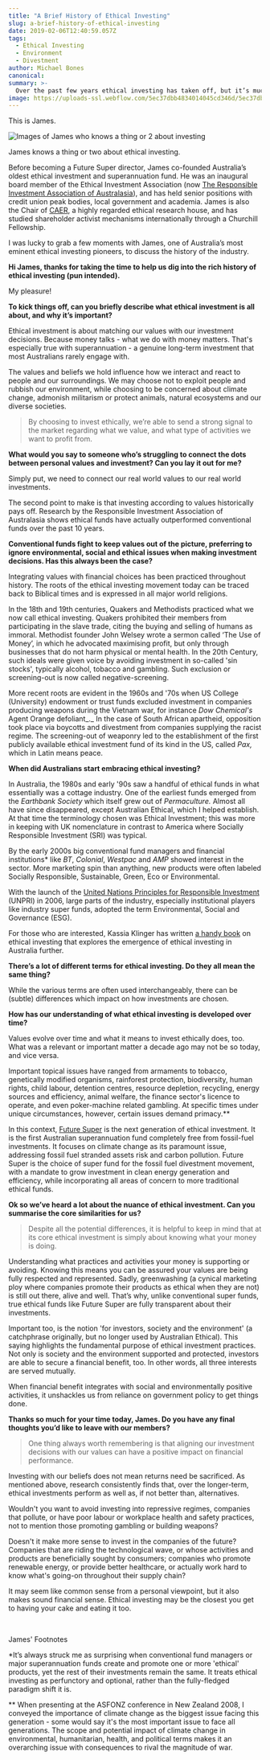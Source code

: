 ```yaml
---
title: "A Brief History of Ethical Investing"
slug: a-brief-history-of-ethical-investing
date: 2019-02-06T12:40:59.057Z
tags: 
  - Ethical Investing
  - Environment
  - Divestment
author: Michael Bones
canonical: 
summary: >-
  Over the past few years ethical investing has taken off, but it’s much more than a recent fad. Here to catch you up on the long and fascinating history is Australia's ethical investing pioneer, James Thier. 
image: https://uploads-ssl.webflow.com/5ec37dbb4834014045cd346d/5ec37dbc4834017765cd3d91_History%20of%20Ethical%20Investing%20(1).png
---
```


This is James.

![Images of James who knows a thing or 2 about investing](https://uploads-ssl.webflow.com/5ec37dbb4834014045cd346d/5ec37dbc483401e5a8cd3c50_Future%20Super%20-%20Team_James-Thier%401000.jpg)

James knows a thing or two about ethical investing.

Before becoming a Future Super director, James co-founded Australia’s oldest ethical investment and superannuation fund. He was an inaugural board member of the Ethical Investment Association (now [The Responsible Investment Association of Australasia](https://responsibleinvestment.org/)), and has held senior positions with credit union peak bodies, local government and academia. James is also the Chair of [CAER](https://caer.com.au/), a highly regarded ethical research house, and has studied shareholder activist mechanisms internationally through a Churchill Fellowship.

I was lucky to grab a few moments with James, one of Australia’s most eminent ethical investing pioneers, to discuss the history of the industry.

**Hi James, thanks for taking the time to help us dig into the rich history of ethical investing (pun intended).**

My pleasure!

**To kick things off, can you briefly describe what ethical investment is all about, and why it’s important?**

Ethical investment is about matching our values with our investment decisions. Because money talks - what we do with money matters. That's especially true with superannuation - a genuine long-term investment that most Australians rarely engage with.

The values and beliefs we hold influence how we interact and react to people and our surroundings. We may choose not to exploit people and rubbish our environment, while choosing to be concerned about climate change, admonish militarism or protect animals, natural ecosystems and our diverse societies.

> By choosing to invest ethically, we’re able to send a strong signal to the market regarding what we value, and what type of activities we want to profit from.

**What would you say to someone who’s struggling to connect the dots between personal values and investment? Can you lay it out for me?**

Simply put, we need to connect our real world values to our real world investments.

The second point to make is that investing according to values historically pays off. Research by the Responsible Investment Association of Australasia shows ethical funds have actually outperformed conventional funds over the past 10 years.

**Conventional funds fight to keep values out of the picture, preferring to ignore environmental, social and ethical issues when making investment decisions. Has this always been the case?**

Integrating values with financial choices has been practiced throughout history. The roots of the ethical investing movement today can be traced back to Biblical times and is expressed in all major world religions.

In the 18th and 19th centuries, Quakers and Methodists practiced what we now call ethical investing. Quakers prohibited their members from participating in the slave trade, citing the buying and selling of humans as immoral. Methodist founder John Welsey wrote a sermon called ‘The Use of Money’, in which he advocated maximising profit, but only through businesses that do not harm physical or mental health. In the 20th Century, such ideals were given voice by avoiding investment in so-called 'sin stocks', typically alcohol, tobacco and gambling. Such exclusion or screening-out is now called negative-screening.

More recent roots are evident in the 1960s and '70s when US College (University) endowment or trust funds excluded investment in companies producing weapons during the Vietnam war, for instance _Dow Chemical's_ Agent Orange defoliant_._ In the case of South African apartheid, opposition took place via boycotts and divestment from companies supplying the racist regime. The screening-out of weaponry led to the establishment of the first publicly available ethical investment fund of its kind in the US, called _Pax,_ which in Latin means peace.

**When did Australians start embracing ethical investing?**

In Australia, the 1980s and early '90s saw a handful of ethical funds in what essentially was a cottage industry. One of the earliest funds emerged from the _Earthbank Society_ which itself grew out of _Permaculture._ Almost all have since disappeared, except Australian Ethical, which I helped establish. At that time the terminology chosen was Ethical Investment; this was more in keeping with UK nomenclature in contrast to America where Socially Responsible Investment (SRI) was typical. 

By the early 2000s big conventional fund managers and financial institutions\* like _BT_, _Colonial_, _Westpac_ and _AMP_ showed interest in the sector. More marketing spin than anything, new products were often labeled Socially Responsible, Sustainable, Green, Eco or Environmental.

With the launch of the [United Nations Principles for Responsible Investment](https://www.unpri.org/) (UNPRI) in 2006, large parts of the industry, especially institutional players like industry super funds, adopted the term Environmental, Social and Governance (ESG).

For those who are interested, Kassia Klinger has written [a handy book](https://www.booktopia.com.au/confessions-of-ethical-inve-ting-kassia-klinger/prod9781925112269.html) on ethical investing that explores the emergence of ethical investing in Australia further.

**There’s a lot of different terms for ethical investing. Do they all mean the same thing?**

While the various terms are often used interchangeably, there can be (subtle) differences which impact on how investments are chosen.

**How has our understanding of what ethical investing is developed over time?**

Values evolve over time and what it means to invest ethically does, too. What was a relevant or important matter a decade ago may not be so today, and vice versa.

Important topical issues have ranged from armaments to tobacco, genetically modified organisms, rainforest protection, biodiversity, human rights, child labour, detention centres, resource depletion, recycling, energy sources and efficiency, animal welfare, the finance sector's licence to operate, and even poker-machine related gambling. At specific times under unique circumstances, however, certain issues demand primacy.\*\*

In this context, [Future Super](https://www.myfuturesuper.com.au/switch/go-fossil-free) is the next generation of ethical investment. It is the first Australian superannuation fund completely free from fossil-fuel investments. It focuses on climate change as its paramount issue, addressing fossil fuel stranded assets risk and carbon pollution. Future Super is the choice of super fund for the fossil fuel divestment movement, with a mandate to grow investment in clean energy generation and efficiency, while incorporating all areas of concern to more traditional ethical funds.

**Ok so we’ve heard a lot about the nuance of ethical investment. Can you summarise the core similarities for us?**

> Despite all the potential differences, it is helpful to keep in mind that at its core ethical investment is simply about knowing what your money is doing. 

Understanding what practices and activities your money is supporting or avoiding. Knowing this means you can be assured your values are being fully respected and represented. Sadly, greenwashing (a cynical marketing ploy where companies promote their products as ethical when they are not) is still out there, alive and well. That’s why, unlike conventional super funds, true ethical funds like Future Super are fully transparent about their investments.

Important too, is the notion 'for investors, society and the environment' (a catchphrase originally, but no longer used by Australian Ethical). This saying highlights the fundamental purpose of ethical investment practices. Not only is society and the environment supported and protected, investors are able to secure a financial benefit, too. In other words, all three interests are served mutually.

When financial benefit integrates with social and environmentally positive activities, it unshackles us from reliance on government policy to get things done.

**Thanks so much for your time today, James. Do you have any final thoughts you’d like to leave with our members?**

> One thing always worth remembering is that aligning our investment decisions with our values can have a positive impact on financial performance. 

Investing with our beliefs does not mean returns need be sacrificed. As mentioned above, research consistently finds that, over the longer-term, ethical investments perform as well as, if not better than, alternatives.

Wouldn't you want to avoid investing into repressive regimes, companies that pollute, or have poor labour or workplace health and safety practices, not to mention those promoting gambling or building weapons?

Doesn't it make more sense to invest in the companies of the future? Companies that are riding the technological wave, or whose activities and products are beneficially sought by consumers; companies who promote renewable energy, or provide better healthcare, or actually work hard to know what's going-on throughout their supply chain?

It may seem like common sense from a personal viewpoint, but it also makes sound financial sense. Ethical investing may be the closest you get to having your cake and eating it too.

‍

James' Footnotes 

\*It’s always struck me as surprising when conventional fund managers or major superannuation funds create and promote one or more 'ethical' products, yet the rest of their investments remain the same. It treats ethical investing as perfunctory and optional, rather than the fully-fledged paradigm shift it is.

\*\* When presenting at the ASFONZ conference in New Zealand 2008, I conveyed the importance of climate change as the biggest issue facing this generation - some would say it's the most important issue to face all generations. The scope and potential impact of climate change in environmental, humanitarian, health, and political terms makes it an overarching issue with consequences to rival the magnitude of war.

